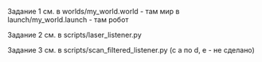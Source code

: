 Задание 1 см. 
  в worlds/my_world.world - там мир
  в launch/my_world.launch - там робот

Задание 2 см. в scripts/laser_listener.py

Задание 3 см. в scripts/scan_filtered_listener.py (c a по d, e - не сделано)
